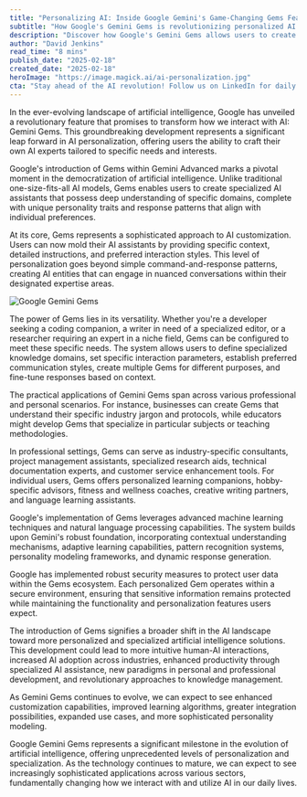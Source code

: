 ```yaml
---
title: "Personalizing AI: Inside Google Gemini's Game-Changing Gems Feature"
subtitle: "How Google's Gemini Gems is revolutionizing personalized AI interactions"
description: "Discover how Google's Gemini Gems allows users to create personalized AI assistants with specialized knowledge and unique personality traits, advancing AI customization for both professional and personal applications."
author: "David Jenkins"
read_time: "8 mins"
publish_date: "2025-02-18"
created_date: "2025-02-18"
heroImage: "https://image.magick.ai/ai-personalization.jpg"
cta: "Stay ahead of the AI revolution! Follow us on LinkedIn for daily updates on groundbreaking developments in artificial intelligence and technology."
---
```


In the ever-evolving landscape of artificial intelligence, Google has unveiled a revolutionary feature that promises to transform how we interact with AI: Gemini Gems. This groundbreaking development represents a significant leap forward in AI personalization, offering users the ability to craft their own AI experts tailored to specific needs and interests.

Google's introduction of Gems within Gemini Advanced marks a pivotal moment in the democratization of artificial intelligence. Unlike traditional one-size-fits-all AI models, Gems enables users to create specialized AI assistants that possess deep understanding of specific domains, complete with unique personality traits and response patterns that align with individual preferences.

At its core, Gems represents a sophisticated approach to AI customization. Users can now mold their AI assistants by providing specific context, detailed instructions, and preferred interaction styles. This level of personalization goes beyond simple command-and-response patterns, creating AI entities that can engage in nuanced conversations within their designated expertise areas.

![Google Gemini Gems](https://image.magick.ai/ai-personalization.jpg)

The power of Gems lies in its versatility. Whether you're a developer seeking a coding companion, a writer in need of a specialized editor, or a researcher requiring an expert in a niche field, Gems can be configured to meet these specific needs. The system allows users to define specialized knowledge domains, set specific interaction parameters, establish preferred communication styles, create multiple Gems for different purposes, and fine-tune responses based on context.

The practical applications of Gemini Gems span across various professional and personal scenarios. For instance, businesses can create Gems that understand their specific industry jargon and protocols, while educators might develop Gems that specialize in particular subjects or teaching methodologies.

In professional settings, Gems can serve as industry-specific consultants, project management assistants, specialized research aids, technical documentation experts, and customer service enhancement tools. For individual users, Gems offers personalized learning companions, hobby-specific advisors, fitness and wellness coaches, creative writing partners, and language learning assistants.

Google's implementation of Gems leverages advanced machine learning techniques and natural language processing capabilities. The system builds upon Gemini's robust foundation, incorporating contextual understanding mechanisms, adaptive learning capabilities, pattern recognition systems, personality modeling frameworks, and dynamic response generation.

Google has implemented robust security measures to protect user data within the Gems ecosystem. Each personalized Gem operates within a secure environment, ensuring that sensitive information remains protected while maintaining the functionality and personalization features users expect.

The introduction of Gems signifies a broader shift in the AI landscape toward more personalized and specialized artificial intelligence solutions. This development could lead to more intuitive human-AI interactions, increased AI adoption across industries, enhanced productivity through specialized AI assistance, new paradigms in personal and professional development, and revolutionary approaches to knowledge management.

As Gemini Gems continues to evolve, we can expect to see enhanced customization capabilities, improved learning algorithms, greater integration possibilities, expanded use cases, and more sophisticated personality modeling.

Google Gemini Gems represents a significant milestone in the evolution of artificial intelligence, offering unprecedented levels of personalization and specialization. As the technology continues to mature, we can expect to see increasingly sophisticated applications across various sectors, fundamentally changing how we interact with and utilize AI in our daily lives.